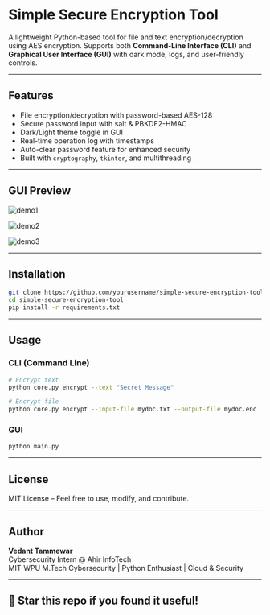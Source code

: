 # Simple Secure Encryption Tool

A lightweight Python-based tool for file and text encryption/decryption using AES encryption. Supports both **Command-Line Interface (CLI)** and **Graphical User Interface (GUI)** with dark mode, logs, and user-friendly controls.

---

## Features

-  File encryption/decryption with password-based AES-128
-  Secure password input with salt & PBKDF2-HMAC
-  Dark/Light theme toggle in GUI
-  Real-time operation log with timestamps
-  Auto-clear password feature for enhanced security
-  Built with `cryptography`, `tkinter`, and multithreading

---

## GUI Preview

![demo1](https://github.com/user-attachments/assets/c958f4b8-3313-4ece-ad7b-1a5d8330bee2)

![demo2](https://github.com/user-attachments/assets/bc61fb82-8c42-40e2-833f-bf5aaa4a3c78)

![demo3](https://github.com/user-attachments/assets/9fe5e81e-a4a1-4f06-80db-93b0ca704d93)

---

##  Installation

```bash
git clone https://github.com/yourusername/simple-secure-encryption-tool.git
cd simple-secure-encryption-tool
pip install -r requirements.txt
```

---

##  Usage

### CLI (Command Line)

```bash
# Encrypt text
python core.py encrypt --text "Secret Message"

# Encrypt file
python core.py encrypt --input-file mydoc.txt --output-file mydoc.enc
```

### GUI

```bash
python main.py
```

---

##  License

MIT License – Feel free to use, modify, and contribute.

---

##  Author

**Vedant Tammewar**  
Cybersecurity Intern @ Ahir InfoTech  
MIT-WPU M.Tech Cybersecurity | Python Enthusiast | Cloud & Security

---

## 🌟 Star this repo if you found it useful!
